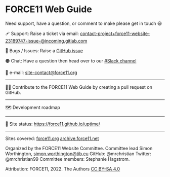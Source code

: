 # FORCE11 Web Guide

Need support, have a question, or comment to make please get in touch 😃

🩹 Support: Raise a ticket via email: contact-project+force11-website-23189747-issue-@incoming.gitlab.com

🐛 Bugs / Issues: Raise a [GitHub issue](https://github.com/force11/website/issues)

🟠 Chat: Have a question then head over to our [#Slack channel](https://force11.slack.com/archives/C01LW0EK8S1)

📧 e-mail: site-contact@force11.org

---

✍🏿 Contribute to the FORCE11 Web Guide by creating a pull request on GitHub.

---

🗺️ Development roadmap

---

💓 Site status: https://force11.github.io/uptime/

---

Sites covered: [force11.org](https://force11.org/) [archive.force11.net](https://archive.force11.net/)

Organized by the FORCE11 Website Committee. Committee lead Simon Worthington, simon.worthington@tib.eu GitHub: @mrchristian Twitter: @mrchristian99 Committee members: Stephanie Hagstrom.

Attribution: FORCE11, 2022. The Authors [CC BY-SA 4.0](https://creativecommons.org/licenses/by-sa/4.0/)
